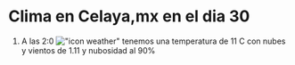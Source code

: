 # Clima en Celaya,mx en el dia 30

1. A las 2:0 !["icon weather"](http://openweathermap.org/img/w/04n.png) tenemos una temperatura de 11 C con nubes y  vientos de 1.11 y nubosidad al 90%
